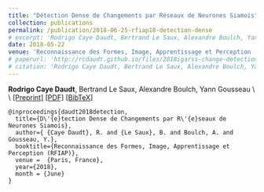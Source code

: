 ```yaml
---
title: "Détection Dense de Changements par Réseaux de Neurones Siamois"
collection: publications
permalink: /publication/2018-06-25-rfiap18-detection-dense
# excerpt: 'Rodrigo Caye Daudt, Bertrand Le Saux, Alexandre Boulch, Yann Gousseau.'
date: 2018-05-22
venue: 'Reconnaissance des Formes, Image, Apprentissage et Perception (RFIAP)'
# paperurl: 'http://rcdaudt.github.io/files/2018igarss-change-detection.pdf'
# citation: 'Rodrigo Caye Daudt, Bertrand Le Saux, Alexandre Boulch, Yann Gousseau'
---
```



**Rodrigo Caye Daudt**, Bertrand Le Saux, Alexandre Boulch, Yann Gousseau
\\
\\
[[Preprint]](https://hal.archives-ouvertes.fr/hal-01823684) [[PDF]](http://rcdaudt.github.io/files/2018rfiap.pdf) [[BibTeX]](http://rcdaudt.github.io/files/daudt2018detection.bib)


```
@inproceedings{daudt2018detection,
  title={D\'{e}tection Dense de Changements par R\'{e}seaux de Neurones Siamois},
  author={ {Caye Daudt}, R. and {Le Saux}, B. and Boulch, A. and Gousseau, Y.},
  booktitle={Reconnaissance des Formes, Image, Apprentissage et Perception (RFIAP)},
  venue =  {Paris, France},
  year={2018},
  month = {June}
}

```
